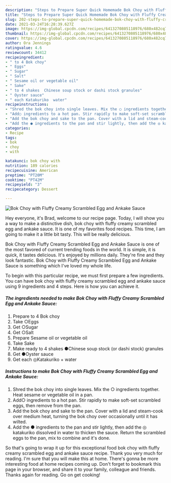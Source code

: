 ```yaml
---
description: "Steps to Prepare Super Quick Homemade Bok Choy with Fluffy Creamy Scrambled Egg and Ankake Sauce"
title: "Steps to Prepare Super Quick Homemade Bok Choy with Fluffy Creamy Scrambled Egg and Ankake Sauce"
slug: 202-steps-to-prepare-super-quick-homemade-bok-choy-with-fluffy-creamy-scrambled-egg-and-ankake-sauce
date: 2021-03-24T16:28:39.627Z
image: https://img-global.cpcdn.com/recipes/6413270805118976/680x482cq70/bok-choy-with-fluffy-creamy-scrambled-egg-and-ankake-sauce-recipe-main-photo.jpg
thumbnail: https://img-global.cpcdn.com/recipes/6413270805118976/680x482cq70/bok-choy-with-fluffy-creamy-scrambled-egg-and-ankake-sauce-recipe-main-photo.jpg
cover: https://img-global.cpcdn.com/recipes/6413270805118976/680x482cq70/bok-choy-with-fluffy-creamy-scrambled-egg-and-ankake-sauce-recipe-main-photo.jpg
author: Ora Jennings
ratingvalue: 4.6
reviewcount: 34412
recipeingredient:
- " to 4 Bok choy"
- " Eggs"
- " Sugar"
- " Salt"
- " Sesame oil or vegetable oil"
- " Sake"
- " to 4 shakes  Chinese soup stock or dashi stock granules"
- " Oyster sauce"
- " each Katakuriko  water"
recipeinstructions:
- "Shred the bok choy into single leaves. Mix the ○ ingredients together. Heat sesame or vegetable oil in a pan."
- "Add○ ingredients to a hot pan. Stir rapidly to make soft-set scrambled eggs, then remove from the pan."
- "Add the bok choy and sake to the pan. Cover with a lid and steam-cook over medium heat, turning the bok choy over occasionally until it has wilted."
- "Add the ● ingredients to the pan and stir lightly, then add the ◎ katakuriko dissolved in water to thicken the sauce. Return the scrambled eggs to the pan, mix to combine and it&#39;s done."
categories:
- Recipe
tags:
- bok
- choy
- with

katakunci: bok choy with 
nutrition: 189 calories
recipecuisine: American
preptime: "PT20M"
cooktime: "PT42M"
recipeyield: "3"
recipecategory: Dessert

---
```



![Bok Choy with Fluffy Creamy Scrambled Egg and Ankake Sauce](https://img-global.cpcdn.com/recipes/6413270805118976/680x482cq70/bok-choy-with-fluffy-creamy-scrambled-egg-and-ankake-sauce-recipe-main-photo.jpg)

Hey everyone, it's Brad, welcome to our recipe page. Today, I will show you a way to make a distinctive dish, bok choy with fluffy creamy scrambled egg and ankake sauce. It is one of my favorites food recipes. This time, I am going to make it a little bit tasty. This will be really delicious.

Bok Choy with Fluffy Creamy Scrambled Egg and Ankake Sauce is one of the most favored of current trending foods in the world. It is simple, it is quick, it tastes delicious. It's enjoyed by millions daily. They're fine and they look fantastic. Bok Choy with Fluffy Creamy Scrambled Egg and Ankake Sauce is something which I've loved my whole life.




To begin with this particular recipe, we must first prepare a few ingredients. You can have bok choy with fluffy creamy scrambled egg and ankake sauce using 9 ingredients and 4 steps. Here is how you can achieve it.

<!--inarticleads1-->

##### The ingredients needed to make Bok Choy with Fluffy Creamy Scrambled Egg and Ankake Sauce:

1. Prepare  to 4 Bok choy
1. Take  ○Eggs
1. Get  ○Sugar
1. Get  ○Salt
1. Prepare  Sesame oil or vegetable oil
1. Take  Sake
1. Make ready  to 4 shakes  ●Chinese soup stock (or dashi stock) granules
1. Get  ●Oyster sauce
1. Get  each ◎Katakuriko + water




<!--inarticleads2-->

##### Instructions to make Bok Choy with Fluffy Creamy Scrambled Egg and Ankake Sauce:

1. Shred the bok choy into single leaves. Mix the ○ ingredients together. Heat sesame or vegetable oil in a pan.
1. Add○ ingredients to a hot pan. Stir rapidly to make soft-set scrambled eggs, then remove from the pan.
1. Add the bok choy and sake to the pan. Cover with a lid and steam-cook over medium heat, turning the bok choy over occasionally until it has wilted.
1. Add the ● ingredients to the pan and stir lightly, then add the ◎ katakuriko dissolved in water to thicken the sauce. Return the scrambled eggs to the pan, mix to combine and it&#39;s done.




So that's going to wrap it up for this exceptional food bok choy with fluffy creamy scrambled egg and ankake sauce recipe. Thank you very much for reading. I'm sure that you will make this at home. There's gonna be more interesting food at home recipes coming up. Don't forget to bookmark this page in your browser, and share it to your family, colleague and friends. Thanks again for reading. Go on get cooking!
